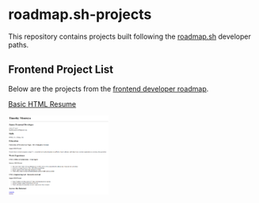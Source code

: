 # roadmap.sh-projects
 
This repository contains projects built following the [roadmap.sh](https://roadmap.sh/) developer paths.

## Frontend Project List

Below are the projects from the [frontend developer roadmap](https://roadmap.sh/frontend).

[Basic HTML Resume](https://roadmap.sh/projects/single-page-cv)

<p align="left">
  <a href='/Frontend Projects/01-single-page-cv/'>
    <img width="40%" src="./assets/images/01-single-page-cv-sc.png" alt="single page cv screenshot" />
  </a>
</p>